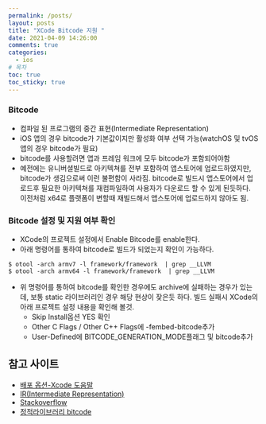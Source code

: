 ```yaml
---
permalink: /posts/
layout: posts
title: "XCode Bitcode 지원 "
date: 2021-04-09 14:26:00
comments: true
categories:
  - ios
# 목차
toc: true
toc_sticky: true
---
```


### Bitcode

  * 컴파일 된 프로그램의 중간 표현(Intermediate Representation)
  * iOS 앱의 경우 bitcode가 기본값이지만 활성화 여부 선택 가능(watchOS 및 tvOS 앱의 경우 bitcode가 필요)
  * bitcode를 사용할려면 앱과 프레임 워크에 모두 bitcode가 포함되어야함
  * 예전에는 유니버셜빌드로 아키텍쳐를 전부 포함하여 앱스토어에 업로드하였지만, bitcode가 생김으로써 이런 불편함이 사라짐.
  bitcode로 빌드시 앱스토어에서 업로드후 필요한 아키텍쳐를 재컴파일하여 사용자가 다운로드 할 수 있게 된듯하다.
  이전처럼 x64로 플랫폼이 변할때 재빌드해서 앱스토어에 업로드하지 않아도 됨.

### Bitcode 설정 및 지원 여부 확인

  * XCode의 프로젝트 설정에서 Enable Bitcode를 enable한다.
  * 아래 명령어를 통하여 bitcode로 빌드가 되었는지 확인이 가능하다.
  ```
  $ otool -arch armv7 -l framework/framework  | grep __LLVM
  $ otool -arch armv64 -l framework/framework  | grep __LLVM
  ```
  * 위 명령어를 통하여 bitcode를 확인한 경우에도 archive에 실패하는 경우가 있는데, 보통 static 라이브러리인 경우 해당 현상이 잦은듯 하다.
  빌드 실패시 XCode의 아래 프로젝트 설정 내용을 확인해 볼것.
    - Skip Install옵션 YES 확인
    - Other C Flags / Other C++ Flags에 -fembed-bitcode추가
    - User-Defined에 BITCODE_GENERATION_MODE플래그 및 bitcode추가

## 참고 사이트

  - [배포 옵션-Xcode 도움말](https://help.apple.com/xcode/mac/11.0/index.html?localePath=en.lproj#/devde46df08a)
  - [IR(Intermediate Representation)](https://www.lazenca.net/pages/viewpage.action?pageId=6324673)
  - [Stackoverflow](https://stackoverflow.com/questions/61824439/bitcode-bundle-could-not-be-generated-because)
  - [정적라이브러리 bitcode](https://oraora.tistory.com/entry/iOS-%ED%94%84%EB%A1%9C%EC%A0%9D%ED%8A%B8%EC%97%90%EC%84%9C-%EC%82%AC%EC%9A%A9%ED%95%98%EB%8A%94-%EC%A0%95%EC%A0%81-%EB%9D%BC%EC%9D%B4%EB%B8%8C%EB%9F%AC%EB%A6%AC%EB%8F%84-Bitcode-%EC%A0%81%EC%9A%A9)

  